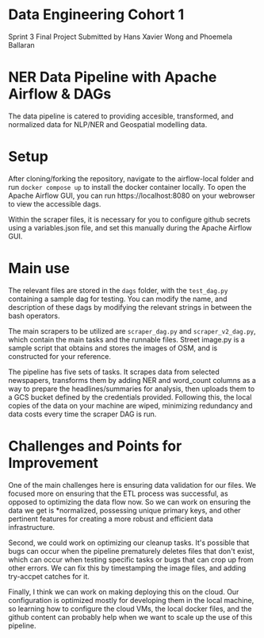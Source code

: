 # Data Engineering Cohort 1
Sprint 3 Final Project 
Submitted by Hans Xavier Wong and Phoemela Ballaran 

# NER Data Pipeline with Apache Airflow & DAGs 
The data pipeline is catered to providing accesible, transformed, and normalized data for NLP/NER and Geospatial modelling data.

# Setup 
After cloning/forking the repository, navigate to the airflow-local folder and run `docker compose up` to install the docker container locally. To open the Apache Airflow GUI, you can run https://localhost:8080 on your webrowser to view the accessible dags.

Within the scraper files, it is necessary for you to configure github secrets using a variables.json file, and set this manually during the Apache Airflow GUI.


# Main use 
The relevant files are stored in the `dags` folder, with the `test_dag.py` containing a sample dag for testing. You can modify the name, and description of these dags by modifying the relevant strings in between the bash operators.

The main scrapers to be utilized are `scraper_dag.py` and `scraper_v2_dag.py`, which contain the main tasks and the runnable files. Street image.py is a sample script that obtains and stores the images of OSM, and is constructed for your reference. 

The pipeline has five sets of tasks. It scrapes data from selected newspapers, transforms them by adding NER and word_count columns as a way to prepare the headlines/summaries for analysis, then uploads them to a GCS bucket defined by the credentials provided. Following this, the local copies of the data on your machine are wiped, minimizing redundancy and data costs every time the scraper DAG is run. 

# Challenges and Points for Improvement 
One of the main challenges here is ensuring data validation for our files. We focused more on ensuring that the ETL process was successful, as opposed to optimizing the data flow now. So we can work on ensuring the data we get is *normalized, possessing unique primary keys, and other pertinent features for creating a more robust and efficient data infrastructure. 

Second, we could work on optimizing our cleanup tasks. It's possible that bugs can occur when the pipeline prematurely deletes files that don't exist, which can occur when testing specific tasks or bugs that can crop up from other errors. We can fix this by timestamping the image files, and adding try-accpet catches for it.

Finally, I think we can work on making deploying this on the cloud. Our configuration is optimized mostly for developing them in the local machine, so learning how to configure the cloud VMs, the local docker files, and the github content can probably help when we want to scale up the use of this pipeline.



